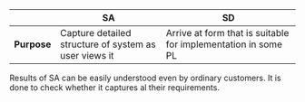 |             | SA                                                    | SD                                                            |
| ----------- | ----------------------------------------------------- | ------------------------------------------------------------- |
| **Purpose** | Capture detailed structure of system as user views it | Arrive at form that is suitable for implementation in some PL |
Results of SA can be easily understood even by ordinary customers. It is done to check whether it captures al their requirements.
